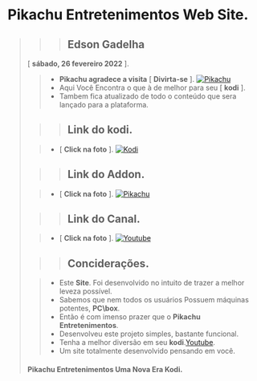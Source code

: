 # **Pikachu Entretenimentos Web Site**.
>
>>> ## **Edson Gadelha**
>    [ **sábado, 26 fevereiro 2022** ].
>
>> - **Pikachu agradece a visita** [ **Divirta-se** ].
>>  [![Pikachu](https://i.imgur.com/WQNErVg.jpg)](https://cuspida.github.io/PikachuEntretenimentos/)
>> - Aqui Você Encontra o que à de melhor para seu [ **kodi** ].
>> - Tambem fica atualizado de todo o conteúdo que sera lançado para a plataforma.
>
>>> ## **Link do kodi**.
>
>> - [ **Click na foto** ].
>>  [![Kodi](https://pod.inrupt.com/pikachu12/public/AddonPikachu/Imagens/kodi01.png)](https://kodi.tv/)
>
>>> ## **Link do Addon**.
>
>> - [ **Click na foto** ].
>>  [![Pikachu](https://pod.inrupt.com/pikachu12/public/AddonPikachu/Imagens/addon.png)](https://github.com/cuspida/cuspida/blob/main/plugin.video.pikachu.zip?raw=true)
>
>>> ## **Link do Canal**.
>
>> - [ **Click na foto** ].
>>  [![Youtube](https://www.themoviedb.org/t/p/original/gpWAdT0RiWfFc7g739BOv7AxcGK.jpg)](https://m.youtube.com/channel/UCeVrB6BlEGnGNU6R2vMg_IQ)
>
>>> ## **Conciderações**.
>
>> - Este **Site**. Foi desenvolvido no intuito de trazer a melhor leveza possível.
>> - Sabemos que nem todos os usuários Possuem máquinas potentes, **PC\box**.
>> - Então é com imenso prazer que o **Pikachu Entretenimentos**.
>> - Desenvolveu este projeto simples, bastante funcional.
>> - Tenha a melhor diversão em seu **kodi**.[Youtube](https://m.youtube.com/channel/UCeVrB6BlEGnGNU6R2vMg_IQ).
>> - Um site totalmente desenvolvido pensando em você.
>   #### **Pikachu Entretenimentos** Uma Nova Era **Kodi**.
>   
